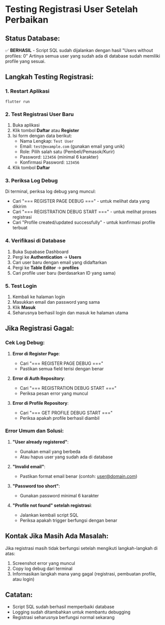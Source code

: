 # Testing Registrasi User Setelah Perbaikan

## Status Database:
✅ **BERHASIL** - Script SQL sudah dijalankan dengan hasil "Users without profiles: 0"
Artinya semua user yang sudah ada di database sudah memiliki profile yang sesuai.

## Langkah Testing Registrasi:

### 1. Restart Aplikasi
```
flutter run
```

### 2. Test Registrasi User Baru
1. Buka aplikasi
2. Klik tombol **Daftar** atau **Register**
3. Isi form dengan data berikut:
   - Nama Lengkap: `Test User`
   - Email: `test@example.com` (gunakan email yang unik)
   - Role: Pilih salah satu (Pembeli/Pemasok/Kurir)
   - Password: `123456` (minimal 6 karakter)
   - Konfirmasi Password: `123456`
4. Klik tombol **Daftar**

### 3. Periksa Log Debug
Di terminal, periksa log debug yang muncul:
- Cari "=== REGISTER PAGE DEBUG ===" - untuk melihat data yang dikirim
- Cari "=== REGISTRATION DEBUG START ===" - untuk melihat proses registrasi
- Cari "Profile created/updated successfully" - untuk konfirmasi profile terbuat

### 4. Verifikasi di Database
1. Buka Supabase Dashboard
2. Pergi ke **Authentication** → **Users**
3. Cari user baru dengan email yang didaftarkan
4. Pergi ke **Table Editor** → **profiles**
5. Cari profile user baru (berdasarkan ID yang sama)

### 5. Test Login
1. Kembali ke halaman login
2. Masukkan email dan password yang sama
3. Klik **Masuk**
4. Seharusnya berhasil login dan masuk ke halaman utama

## Jika Registrasi Gagal:

### Cek Log Debug:
1. **Error di Register Page**:
   - Cari "=== REGISTER PAGE DEBUG ==="
   - Pastikan semua field terisi dengan benar

2. **Error di Auth Repository**:
   - Cari "=== REGISTRATION DEBUG START ==="
   - Periksa pesan error yang muncul

3. **Error di Profile Repository**:
   - Cari "=== GET PROFILE DEBUG START ==="
   - Periksa apakah profile berhasil diambil

### Error Umum dan Solusi:
1. **"User already registered"**:
   - Gunakan email yang berbeda
   - Atau hapus user yang sudah ada di database

2. **"Invalid email"**:
   - Pastikan format email benar (contoh: user@domain.com)

3. **"Password too short"**:
   - Gunakan password minimal 6 karakter

4. **"Profile not found" setelah registrasi**:
   - Jalankan kembali script SQL
   - Periksa apakah trigger berfungsi dengan benar

## Kontak Jika Masih Ada Masalah:
Jika registrasi masih tidak berfungsi setelah mengikuti langkah-langkah di atas:
1. Screenshot error yang muncul
2. Copy log debug dari terminal
3. Informasikan langkah mana yang gagal (registrasi, pembuatan profile, atau login)

## Catatan:
- Script SQL sudah berhasil memperbaiki database
- Logging sudah ditambahkan untuk membantu debugging
- Registrasi seharusnya berfungsi normal sekarang
